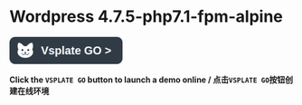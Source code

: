 # Wordpress 4.7.5-php7.1-fpm-alpine

<a href="https://www.vsplate.com/?docker-compose=https://github.com/vsplate/dcenvs/wordpress/4.7.5-php7.1-fpm-alpine"><img alt="VSPLATE GO" src="https://raw.githubusercontent.com/vsplate/images/master/vsgo_btn.png" width="200px"></a>

**Click the `VSPLATE GO` button to launch a demo online / 点击`VSPLATE GO`按钮创建在线环境**